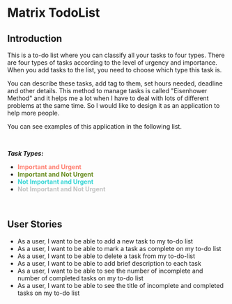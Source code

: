 # Matrix TodoList

## Introduction

This is a to-do list where you can classify all your tasks to four types.
There are four types of tasks according to the level of urgency and importance. 
When you add tasks to the list, you need to choose which type this task is. 

You can describe these tasks, add tag to them, set hours needed, deadline and other details. 
This method to manage tasks is called "Eisenhower Method" and it helps me a lot when I have to deal with lots of different problems at the same time. 
So I would like to design it as an application to help more people.
  
  

You can see examples of this application in the following list.

<br/>


_**Task Types:**_
- <font color=#FF8072 >**Important and Urgent**</font>
- <font color=#6B8E23>**Important and Not Urgent**</font>
- <font color=#34D5D5>**Not Important and Urgent**</font>
- <font color=#C0C0C0>**Not Important and Not Urgent**</font>

<br/>

## User Stories

- As a user, I want to be able to add a new task to my to-do list
- As a user, I want to be able to mark a task as complete on my to-do list
- As a user, I want to be able to delete a task from my to-do-list
- As a user, I want to be able to add brief description to each task
- As a user, I want to be able to see the number of incomplete and number of completed tasks on my to-do list
- As a user, I want to be able to see the title of incomplete and completed tasks on my to-do list
